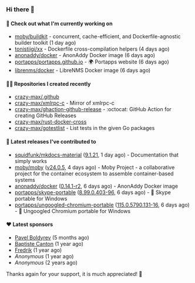 ### Hi there 👋

#### 👷 Check out what I'm currently working on

- [moby/buildkit](https://github.com/moby/buildkit) - concurrent, cache-efficient, and Dockerfile-agnostic builder toolkit (1 day ago)
- [tonistiigi/xx](https://github.com/tonistiigi/xx) - Dockerfile cross-compilation helpers (4 days ago)
- [anonaddy/docker](https://github.com/anonaddy/docker) - AnonAddy Docker image (6 days ago)
- [portapps/portapps.github.io](https://github.com/portapps/portapps.github.io) - 🌍 Portapps website (6 days ago)
- [librenms/docker](https://github.com/librenms/docker) - LibreNMS Docker image (6 days ago)

#### 👨‍💻 Repositories I created recently

- [crazy-max/.github](https://github.com/crazy-max/.github)
- [crazy-max/xmlrpc-c](https://github.com/crazy-max/xmlrpc-c) - Mirror of xmlrpc-c
- [crazy-max/ghaction-github-release](https://github.com/crazy-max/ghaction-github-release) - :octocat: GitHub Action for creating GitHub Releases
- [crazy-max/rust-docker-cross](https://github.com/crazy-max/rust-docker-cross)
- [crazy-max/gotestlist](https://github.com/crazy-max/gotestlist) - List tests in the given Go packages

#### 🚀 Latest releases I've contributed to

- [squidfunk/mkdocs-material](https://github.com/squidfunk/mkdocs-material) ([9.1.21](https://github.com/squidfunk/mkdocs-material/releases/tag/9.1.21), 1 day ago) - Documentation that simply works
- [moby/moby](https://github.com/moby/moby) ([v24.0.5](https://github.com/moby/moby/releases/tag/v24.0.5), 4 days ago) - Moby Project - a collaborative project for the container ecosystem to assemble container-based systems
- [anonaddy/docker](https://github.com/anonaddy/docker) ([0.14.1-r2](https://github.com/anonaddy/docker/releases/tag/0.14.1-r2), 6 days ago) - AnonAddy Docker image
- [portapps/skype-portable](https://github.com/portapps/skype-portable) ([8.99.0.403-96](https://github.com/portapps/skype-portable/releases/tag/8.99.0.403-96), 6 days ago) - 🚀 Skype portable for Windows 
- [portapps/ungoogled-chromium-portable](https://github.com/portapps/ungoogled-chromium-portable) ([115.0.5790.131-16](https://github.com/portapps/ungoogled-chromium-portable/releases/tag/115.0.5790.131-16), 6 days ago) - 🚀 Ungoogled Chromium portable for Windows

#### ❤️ Latest sponsors
- [Pavel Boldyrev](https://github.com/bpg) (5 months ago)
- [Baptiste Canton](https://github.com/batmac) (1 year ago)
- [Fredrik](https://github.com/fredrikscode) (1 year ago)
- _Anonymous_ (1 year ago)
- _Anonymous_ (2 years ago)

Thanks again for your support, it is much appreciated! 🙏
